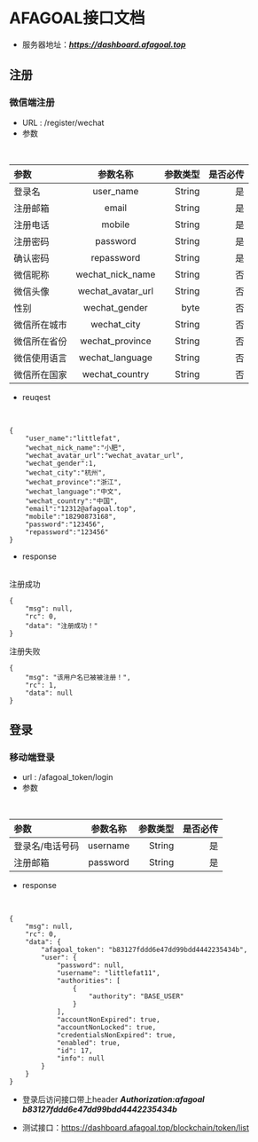 # AFAGOAL接口文档

* 服务器地址：***https://dashboard.afagoal.top***

## 注册
### 微信端注册
* URL : /register/wechat
* 参数
<br>

| 参数  | 参数名称  | 参数类型 | 是否必传 |
|:------------- |:---------------:| -------------:| ------:|
|登录名     |user_name         |  String   |   是  |
|注册邮箱   |email              |     String     |  是  |
|注册电话   | mobile            |  String       |   是 |
|注册密码   | password          |   String      |  是   |
|确认密码   | repassword        |      String   |  是   |
|微信昵称   | wechat_nick_name  |   String      |   否  |
|微信头像   | wechat_avatar_url |  String       |   否  |
|性别       | wechat_gender     |   byte      |  否   |
|微信所在城市| wechat_city       |   String      |  否   |
|微信所在省份| wechat_province   |    String     |    否 |
|微信使用语言| wechat_language   |   String      |  否   |
|微信所在国家| wechat_country    |  String       |  否   |

* reuqest
<br>

```
{
	"user_name":"littlefat",
	"wechat_nick_name":"小肥",
	"wechat_avatar_url":"wechat_avatar_url",
	"wechat_gender":1,
	"wechat_city":"杭州",
	"wechat_province":"浙江",
	"wechat_language":"中文",
	"wechat_country":"中国",
	"email":"12312@afagoal.top",
	"mobile":"18290873168",
	"password":"123456",
	"repassword":"123456"
}
```

* response
<br>
注册成功

```
{
    "msg": null,
    "rc": 0,
    "data": "注册成功！"
}
```

注册失败

```
{
    "msg": "该用户名已被被注册！",
    "rc": 1,
    "data": null
}
```

## 登录
### 移动端登录
* url : /afagoal_token/login
* 参数
<br>

| 参数  | 参数名称  | 参数类型 | 是否必传 |
|:------------- |:---------------:| -------------:| ------:|
|登录名/电话号码     | username         |  String   |   是  |
|注册邮箱   | password              |     String     |  是  |
* response 
<br>

```
{
    "msg": null,
    "rc": 0,
    "data": {
        "afagoal_token": "b83127fddd6e47dd99bdd4442235434b",
        "user": {
            "password": null,
            "username": "littlefat11",
            "authorities": [
                {
                    "authority": "BASE_USER"
                }
            ],
            "accountNonExpired": true,
            "accountNonLocked": true,
            "credentialsNonExpired": true,
            "enabled": true,
            "id": 17,
            "info": null
        }
    }
}
```

* 登录后访问接口带上header ***Authorization:afagoal b83127fddd6e47dd99bdd4442235434b***

* 测试接口：https://dashboard.afagoal.top/blockchain/token/list